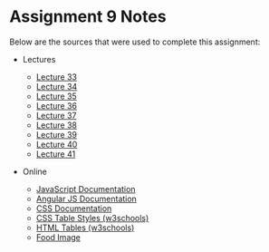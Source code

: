 # Assignment 9 Notes

Below are the sources that were used to complete this assignment:

- Lectures
    - [Lecture 33](https://github.com/jhu-ep-coursera/fullstack-course5/tree/master/examples/Lecture33)
    - [Lecture 34](https://github.com/jhu-ep-coursera/fullstack-course5/tree/master/examples/Lecture34)
    - [Lecture 35](https://github.com/jhu-ep-coursera/fullstack-course5/tree/master/examples/Lecture35)
    - [Lecture 36](https://github.com/jhu-ep-coursera/fullstack-course5/tree/master/examples/Lecture36)
    - [Lecture 37](https://github.com/jhu-ep-coursera/fullstack-course5/tree/master/examples/Lecture37)
    - [Lecture 38](https://github.com/jhu-ep-coursera/fullstack-course5/tree/master/examples/Lecture38)
    - [Lecture 39](https://github.com/jhu-ep-coursera/fullstack-course5/tree/master/examples/Lecture39)
    - [Lecture 40](https://github.com/jhu-ep-coursera/fullstack-course5/tree/master/examples/Lecture40)
    - [Lecture 41](https://github.com/jhu-ep-coursera/fullstack-course5/tree/master/examples/Lecture40)

- Online
    - [JavaScript Documentation](https://developer.mozilla.org/en-US/docs/Web/JavaScript)
    - [Angular JS Documentation](https://docs.angularjs.org/guide)
    - [CSS Documentation](https://developer.mozilla.org/en-US/docs/Web/CSS)
    - [CSS Table Styles (w3schools)](https://www.w3schools.com/css/css_table.asp)
    - [HTML Tables (w3schools)](https://www.w3schools.com/html/html_tables.asp)
    - [Food Image](https://www.vecteezy.com/photo/31781760-chinese-food-on-white-background-noodles-fried-rice-dumplings-stir-fry-chicken-dim-sum-spring-roll-generative-ai)
